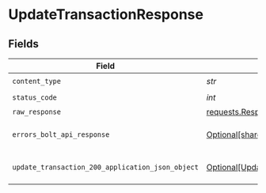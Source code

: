 # UpdateTransactionResponse


## Fields

| Field                                                                                                           | Type                                                                                                            | Required                                                                                                        | Description                                                                                                     |
| --------------------------------------------------------------------------------------------------------------- | --------------------------------------------------------------------------------------------------------------- | --------------------------------------------------------------------------------------------------------------- | --------------------------------------------------------------------------------------------------------------- |
| `content_type`                                                                                                  | *str*                                                                                                           | :heavy_check_mark:                                                                                              | N/A                                                                                                             |
| `status_code`                                                                                                   | *int*                                                                                                           | :heavy_check_mark:                                                                                              | N/A                                                                                                             |
| `raw_response`                                                                                                  | [requests.Response](https://requests.readthedocs.io/en/latest/api/#requests.Response)                           | :heavy_minus_sign:                                                                                              | N/A                                                                                                             |
| `errors_bolt_api_response`                                                                                      | [Optional[shared.ErrorsBoltAPIResponse]](../../models/shared/errorsboltapiresponse.md)                          | :heavy_minus_sign:                                                                                              | Generic Error Schema                                                                                            |
| `update_transaction_200_application_json_object`                                                                | [Optional[UpdateTransaction200ApplicationJSON]](../../models/operations/updatetransaction200applicationjson.md) | :heavy_minus_sign:                                                                                              | Transaction Details Retrieved<br/>                                                                              |